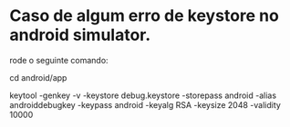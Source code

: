 # Caso de algum erro de keystore no android simulator.
rode o seguinte comando:

cd android/app

keytool -genkey -v -keystore debug.keystore -storepass android -alias androiddebugkey -keypass android -keyalg RSA -keysize 2048 -validity 10000
